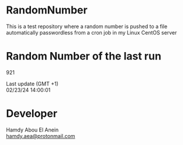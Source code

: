 # RandomNumber    
This is a test repository where a random number is pushed to a file automatically passwordless from a cron job in my Linux CentOS server    
# Random Number of the last run   
921
      
Last update (GMT +1)    
02/23/24 14:00:01
# Developer    
Hamdy Abou El Anein   
hamdy.aea@protonmail.com
